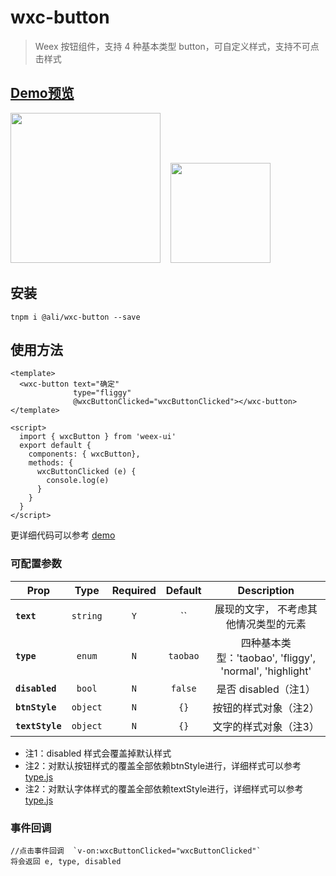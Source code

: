 # wxc-button

> Weex 按钮组件，支持 4 种基本类型 button，可自定义样式，支持不可点击样式

## [Demo预览](https://h5.m.taobao.com/trip/wxc-button/index.html?_wx_tpl=https%3A%2F%2Fh5.m.taobao.com%2Ftrip%2Fwxc-button%2Fdemo%2Findex.native-min.js)

<img src="https://gw.alipayobjects.com/zos/rmsportal/RFOOWyVEvoilJgKYQBcB.gif" width="240"/>&nbsp;&nbsp;&nbsp;&nbsp;<img src="http://gtms04.alicdn.com/tfs/TB1e69sSpXXXXclXXXXXXXXXXXX-200-200.png" width="160"/>


## 安装

```
tnpm i @ali/wxc-button --save
```

## 使用方法

```
<template>
  <wxc-button text="确定"
              type="fliggy"
              @wxcButtonClicked="wxcButtonClicked"></wxc-button>
</template>

<script>
  import { wxcButton } from 'weex-ui'
  export default {
    components: { wxcButton},
    methods: {
      wxcButtonClicked (e) {
        console.log(e)
      }
    }
  }
</script>
```
更详细代码可以参考 [demo](https://github.com/alibaba/weex-ui/blob/master/button/loading/index.vue)

### 可配置参数
| Prop | Type | Required | Default | Description |
| ---- |:----:|:---:|:-------:| :----------:|
| **`text`** | `string` | `Y` | `` | 展现的文字， 不考虑其他情况类型的元素 |
| **`type`** | `enum` | `N` | `taobao` | 四种基本类型：'taobao', 'fliggy', 'normal', 'highlight' |
| **`disabled`** | `bool` | `N` | `false` | 是否 disabled（注1） |
| **`btnStyle`** | `object` | `N` | `{}` | 按钮的样式对象（注2） |
| **`textStyle`** | `object` | `N` | `{}` | 文字的样式对象（注3） |

* 注1：disabled 样式会覆盖掉默认样式
* 注2：对默认按钮样式的覆盖全部依赖btnStyle进行，详细样式可以参考 [type.js](https://github.com/alibaba/weex-ui/blob/master/packages/wxc-button/type.js)
* 注2：对默认字体样式的覆盖全部依赖textStyle进行，详细样式可以参考 [type.js](https://github.com/alibaba/weex-ui/blob/master/packages/wxc-button/type.js)

### 事件回调
```
//点击事件回调  `v-on:wxcButtonClicked="wxcButtonClicked"`
将会返回 e, type, disabled
```
